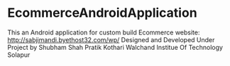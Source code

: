 # EcommerceAndroidApplication
This an Android application for custom build Ecommerce website:
http://sabjimandi.byethost32.com/wp/
Designed and Developed Under Project by
Shubham Shah
Pratik Kothari
Walchand Institue Of Technology Solapur
